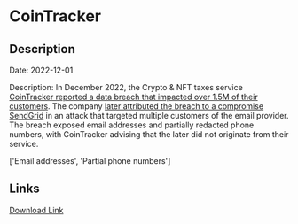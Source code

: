 # CoinTracker

## Description

Date: 2022-12-01

Description:
In December 2022, the Crypto & NFT taxes service <a href="https://www.databreaches.net/important-cointracker-security-update/" target="_blank" rel="noopener">CoinTracker reported a data breach that impacted over 1.5M of their customers</a>. The company <a href="https://www.cointracker.io/blog/sendgrid-data-breach" target="_blank" rel="noopener">later attributed the breach to a compromise SendGrid</a> in an attack that targeted multiple customers of the email provider. The breach exposed email addresses and partially redacted phone numbers, with CoinTracker advising that the later did not originate from their service.


['Email addresses', 'Partial phone numbers']

## Links

[Download Link](https://link-to.net/1229997/208.02358394056552/dynamic/?r=aHR0cHM6Ly93d3cubWVkaWFmaXJlLmNvbS92aWV3L1lMVGpKaWJHemh0MUtSbS9jb2ludHJhY2tlci5pby9maWxl)